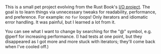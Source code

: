 This is a small pet project evolving from the Rust Book's
[I/O project](https://doc.rust-lang.org/book/ch12-00-an-io-project.html).
The goal is to learn things via unnecessary tweaks for readability, performance,
and preference. For example: no `for` loops! Only iterators and idiomatic error
handling. It was painful, but I learned a lot from it.

You can see what I want to change by searching for the "\@" symbol, e.g. \@perf
for increasing performance. (I had tests at one point, but they disappeared as I
got more and more stuck with iterators; they'll come back when I've cooled off.)
